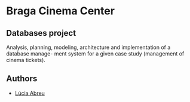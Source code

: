# Braga Cinema Center
## Databases project

Analysis, planning, modeling, architecture and implementation of a database manage-
ment system for a given case study (management of cinema tickets).

## Authors

* [Lúcia Abreu](https://github.com/LMVDA)
